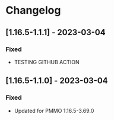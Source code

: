 # Changelog

## [1.16.5-1.1.1] - 2023-03-04
### Fixed
- TESTING GITHUB ACTION

## [1.16.5-1.1.0] - 2023-03-04
### Fixed
- Updated for PMMO 1.16.5-3.69.0